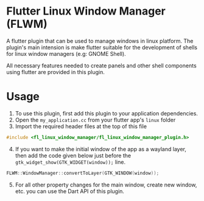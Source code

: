 # Flutter Linux Window Manager (FLWM)

A flutter plugin that can be used to manage windows in linux platform. The plugin's main intension is make flutter suitable for the development of shells for linux window managers (e.g: GNOME Shell).

All necessary features needed to create panels and other shell components using flutter are provided in this plugin.

# Usage

1. To use this plugin, first add this plugin to your application dependencies.
2. Open the `my_application.cc` from your flutter app's `linux` folder
3. Import the required header files at the top of this file

```cpp
#include <fl_linux_window_manager/fl_linux_window_manager_plugin.h>
```

4. If you want to make the initial window of the app as a wayland layer, then add the code given below just before the `gtk_widget_show(GTK_WIDGET(window));` line.

```cpp
FLWM::WindowManager::convertToLayer(GTK_WINDOW(window));
```

5. For all other property changes for the main window, create new window, etc. you can use the Dart API of this plugin.
